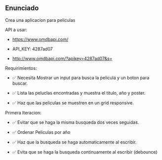 ## Enunciado

Crea una aplicacion para peliculas

API a usar:

- https://www.omdbapi.com/
- API_KEY: 4287ad07

- http://www.omdbapi.com/?apikey=4287ad07&s=


Requirimientos:

- ✅  Necesita Mostrar un input para busca la pelicula y un boton para buscar.

-  ✅ Lista las peluclas encontradas y muestra el titulo, año y poster.

-  ✅ Haz que las peliculas se muestren en un grid responsive.

Primera Iteracion:

- ✅ Evitar que se haga la misma busqueda dos veces seguidas.

- ✅ Ordenar Peliculas por año

- ✅ Haz que la busqueda se haga automaticamente al escribir.

- ✅ Evita que se haga la busqueda continuamente al escribir (debounce)